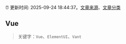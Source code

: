 :alarm_clock: 更新时间: 2025-09-24 18:44:37。[文章来源](/README.md)、[文章分类](/TAGS.md)

## Vue


> 关键字：`Vue`、`ElementUI`、`Vant`



